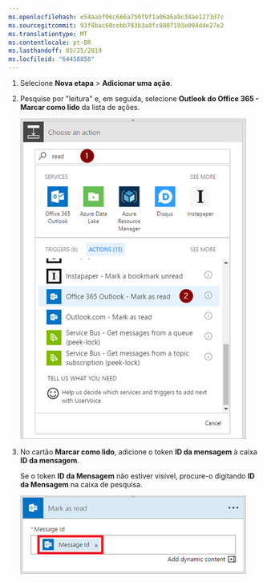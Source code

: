 ```yaml
---
ms.openlocfilehash: e54aabf96c666a750f9f1a06a6a9c34ae1273d7c
ms.sourcegitcommit: 93f8bac60cebb783b3a8fc8887193e094d4e27e2
ms.translationtype: MT
ms.contentlocale: pt-BR
ms.lasthandoff: 05/25/2019
ms.locfileid: "64458858"
---
```

1. Selecione **Nova etapa** > **Adicionar uma ação**.
2. Pesquise por "leitura" e, em seguida, selecione **Outlook do Office 365 - Marcar como lido** da lista de ações.
   
    ![Marcar como lido](media/email-triggers/email-triggers-5.png)
3. No cartão **Marcar como lido**, adicione o token **ID da mensagem** à caixa **ID da mensagem**.
   
     Se o token **ID da Mensagem** não estiver visível, procure-o digitando **ID da Mensagem** na caixa de pesquisa.
   
    ![ID da mensagem](media/email-triggers/email-triggers-6.png)

